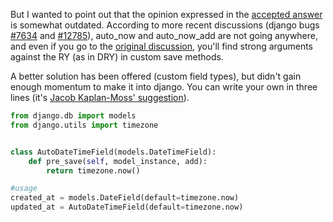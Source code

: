 But I wanted to point out that the opinion expressed in the [accepted answer](https://stackoverflow.com/a/1737078/6451573) is somewhat outdated. According to more recent discussions (django bugs [#7634](https://code.djangoproject.com/ticket/7634) and [#12785](https://code.djangoproject.com/ticket/12785)), auto_now and auto_now_add are not going anywhere, and even if you go to the [original discussion](http://groups.google.com/group/django-developers/browse_thread/thread/4cd631c225cb4e52), you'll find strong arguments against the RY (as in DRY) in custom save methods.

A better solution has been offered (custom field types), but didn't gain enough momentum to make it into django. You can write your own in three lines (it's [Jacob Kaplan-Moss' suggestion](https://groups.google.com/forum/#!msg/django-developers/TNYxwiXLTlI/L7srKCO8eEsJ)).

```python
from django.db import models
from django.utils import timezone


class AutoDateTimeField(models.DateTimeField):
    def pre_save(self, model_instance, add):
        return timezone.now()

#usage
created_at = models.DateField(default=timezone.now)
updated_at = AutoDateTimeField(default=timezone.now)
```

